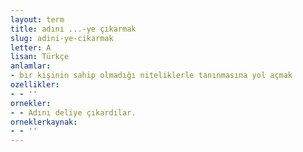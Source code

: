 ```yaml
---
layout: term
title: adını ...-ye çıkarmak
slug: adini-ye-cikarmak
letter: A
lisan: Türkçe
anlamlar:
- bir kişinin sahip olmadığı niteliklerle tanınmasına yol açmak
ozellikler:
- - ''
ornekler:
- - Adını deliye çıkardılar.
orneklerkaynak:
- - ''
---
```

